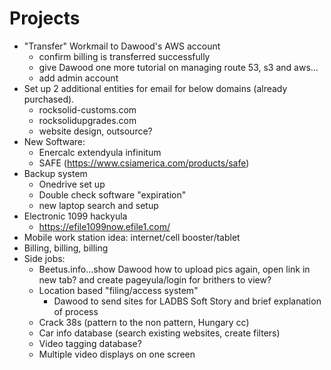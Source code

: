 <!-- TITLE: Projects -->
<!-- SUBTITLE: A queue of projects -->

# Projects
* "Transfer" Workmail to Dawood's AWS account
	* confirm billing is transferred successfully
	* give Dawood one more tutorial on managing route 53, s3 and aws...
	* add admin account
* Set up 2 additional entities for email for below domains (already purchased).
	* rocksolid-customs.com
	* rocksolidupgrades.com
	* website design, outsource?
* New Software:
	* Enercalc extendyula infinitum
	* SAFE (https://www.csiamerica.com/products/safe)
* Backup system
	* Onedrive set up
	* Double check software "expiration"
	* new laptop search and setup
* Electronic 1099 hackyula
	* https://efile1099now.efile1.com/
* Mobile work station idea: internet/cell booster/tablet
* Billing, billing, billing
* Side jobs: 
	* Beetus.info...show Dawood how to upload pics again, open link in new tab? and create pageyula/login for brithers to view?
	* Location based "filing/access system"
		* Dawood to send sites for LADBS Soft Story and brief explanation of process
	* Crack 38s (pattern to the non pattern, Hungary cc)
	* Car info database (search existing websites, create filters)
	* Video tagging database?
	* Multiple video displays on one screen